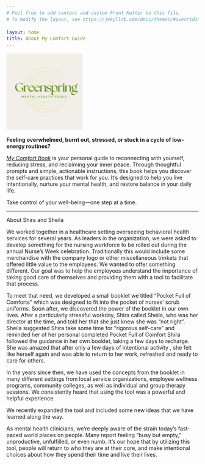 ```yaml
---
# Feel free to add content and custom Front Matter to this file.
# To modify the layout, see https://jekyllrb.com/docs/themes/#overriding-theme-defaults

layout: home
title: About My Comfort Guide
---
```

<div style="margin: 0 auto;">
<img src="/assets/greenspring-logo.png" alt="logo" style="max-width:200px;"/>
</div>

**Feeling overwhelmed, burnt out, stressed, or stuck in a cycle of low-energy routines?**

[*My Comfort Book*](https://greenspringmh.myshopify.com/products/book-example) is your personal guide to reconnecting with yourself, reducing stress, and reclaiming your inner peace. Through thoughtful prompts and simple, actionable instructions, this book helps you discover the self-care practices that work for you. It’s designed to help you live intentionally, nurture your mental health, and restore balance in your daily life.

Take control of your well-being—one step at a time.

---

About Shira and Sheila

We worked together in a healthcare setting overseeing behavioral health services for several years. As leaders in the organization, we were asked to develop something for the nursing workforce to be rolled out during the annual Nurse’s Week celebration. Traditionally this would include some merchandise with the company logo or other miscellaneous trinkets that offered little value to the employees. We wanted to offer something different. Our goal was to help the employees understand the importance of taking good care of themselves and providing them with a tool to facilitate that process.

To meet that need, we developed a small booklet we titled “Pocket Full of Comforts” which was designed to fit into the pocket of nurses’ scrub uniforms. Soon after, we discovered the power of the booklet in our own lives. After a particularly stressful workday, Shira called Sheila, who was her director at the time, and told her that she just knew she was “not right”. Sheila suggested Shira take some time for “rigorous self-care” and reminded her of her personal completed Pocket Full of Comfort Shira followed the guidance in her own booklet, taking a few days to recharge. She was amazed that after only a few days of intentional activity , she felt like herself again and was able to return to her work, refreshed and ready to care for others.

In the years since then, we have used the concepts from the booklet in many different settings from local service organizations, employee wellness programs, community colleges, as well as individual and group therapy sessions. We consistently heard that using the tool was a powerful and helpful experience.

We recently expanded the tool and included some new ideas that we have learned along the way.

As mental health clinicians, we’re deeply aware of the strain today’s fast-paced world places on people. Many report feeling “busy but empty,” unproductive, unfulfilled, or even numb.
It’s our hope that by utilizing this tool, people will return to who they are at their core, and make intentional choices  about how they spend their time and live their lives.
